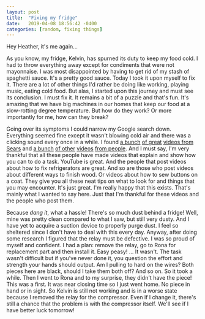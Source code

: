 ```yaml
---
layout: post
title:  "Fixing my fridge"
date:   2019-04-08 18:56:42 -0400
categories: [random, fixing things]
---
```


Hey Heather, it's me again...

As you know, my fridge, Kelvin, has spurned its duty to keep my food cold. I had
to throw everything away except for condiments that were not mayonnaise. I was
most disappointed by having to get rid of my stash of spaghetti sauce. It's a
pretty good sauce. Today I took it upon myself to fix it. There are a lot of
other things I'd rather be doing like working, playing music, eating cold food.
But alas, I started upon this journey and must see its conclusion. I must fix
it. It remains a bit of a puzzle and that's fun. It's amazing that we have big
machines in our homes that keep our food at a slow-rotting degree temperature.
But how do they work? Or more importantly for me, how can they break?

Going over its symptoms I could narrow my Google search down. Everything seemed
fine except it wasn't blowing cold air and there was a clicking sound every once
in a while. I found [a bunch][YT-sears-1] [of great][YT-sears-2] [videos from
Sears][YT-sears-3] and [a bunch][YT-others-1] [of other][YT-others-2]
[videos][YT-others-2] [from people][YT-others-3]. And I must say, I'm very
thankful that all these people have made videos that explain and show how you
can to do a task. YouTube is great. And the people that post videos about how to
fix refrigerators are great. And so are those who post videos about different
ways to finish wood. Or videos about how to sew buttons on a coat. They give
you all these neat tips on what to look for and things that you may encounter.
It's just great. I'm really happy that this exists. That's mainly what I wanted
to say here. Just that I'm thankful for these videos and the people who post
them.

Because *dang it*, what a hassle! There's so much dust behind a fridge! Well,
mine was pretty clean compared to what I saw, but still very dusty. And I have
yet to acquire a suction device to properly purge dust. I feel so sheltered
since I don't have to deal with this every day. Anyway, after doing some
research I figured that the relay must be defective. I was so proud of myself
and confident. I had a plan: remove the relay, go to Rona for replacement part
and then install it. Easy peasy! ... It wasn't. The task wasn't difficult but if
you've never done it, you question the effort and strength your hands should
output. Am I pulling to hard on the wires? Both pieces here are black, should I
take them both off? And so on. So it took a while. Then I went to Rona and to my
surprise, they didn't have the piece! This was a first. It was near closing time
so I just went home. No piece in hand or in sight. So Kelvin is still not
working and is in a worse state because I removed the relay for the compressor.
Even if I change it, there's still a chance that the problem is with the
compressor itself. We'll see if I have better luck tomorrow!

[YT-sears-1]: https://www.youtube.com/watch?v=IeGGNSwLRqE
[YT-sears-2]: https://www.youtube.com/watch?v=y2GvqlZIIWI
[YT-sears-3]: https://www.youtube.com/watch?v=L_HTaTeKTh0
[YT-others-1]: https://www.youtube.com/watch?v=MUWe0gIqH48
[YT-others-2]: https://www.youtube.com/watch?v=sWCVeKaNPKY
[YT-others-3]: https://www.youtube.com/watch?v=589yOyF0X20
